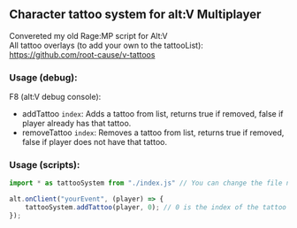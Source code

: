 ## Character tattoo system for alt:V Multiplayer
Convereted my old Rage:MP script for Alt:V<br/>
All tattoo overlays (to add your own to the tattooList): https://github.com/root-cause/v-tattoos

### Usage (debug):
F8 (alt:V debug console):
 - addTattoo `index`: Adds a tattoo from list, returns true if removed, false if player already has that tattoo.
 - removeTattoo `index`: Removes a tattoo from list, returns true if removed, false if player does not have that tattoo.

### Usage (scripts):
```js
import * as tattooSystem from "./index.js" // You can change the file name and import it into your project

alt.onClient("yourEvent", (player) => {
    tattooSystem.addTattoo(player, 0); // 0 is the index of the tattoo in the tattooList
});
```
